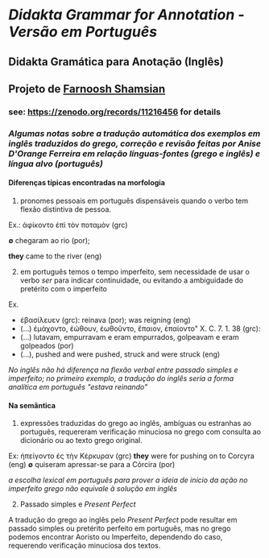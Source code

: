 #  <i>Didakta Grammar for Annotation - Versão em Português </i> 
## Didakta Gramática para Anotação (Inglês)
## Projeto de [Farnoosh Shamsian](https://zenodo.org/records/11216456)
### see: https://zenodo.org/records/11216456 for details

### *Algumas notas sobre a tradução automática dos exemplos em inglês traduzidos do grego, correção e revisão feitas por Anise D'Orange Ferreira em relação línguas-fontes (grego e inglês) e língua alvo (português)*

#### Diferenças típicas encontradas na morfologia

1) pronomes pessoais em português dispensáveis quando o verbo tem flexão distintiva de pessoa.

Ex.: ἀφίκοντο ἐπὶ τὸν ποταμὸν (grc)

**∅** chegaram ao rio (por);  

**they** came to the river (eng)

2) em português temos o tempo imperfeito, sem necessidade de usar o verbo *ser* para indicar continuidade, ou evitando a ambiguidade do pretérito com o imperfeito

Ex. 
* ἐβασίλευεν (grc):  reinava (por); was reigning (eng)
* (...) ἐμάχοντο, ἐώθουν, ἐωθοῦντο, ἔπαιον, ἐπαίοντο" X. C. 7. 1. 38 (grc):
* (…) lutavam, empurravam e eram empurrados, golpeavam e eram golpeados (por)
* (…), pushed and were pushed, struck and were struck (eng)

*No inglês não há diferença na flexão verbal entre passado simples e imperfeito; no primeiro exemplo, a tradução do inglês seria a forma analítica em português "estava reinando"*

#### Na semântica
1)  expressões traduzidas do grego ao inglês,  ambíguas ou estranhas ao português, requereram verificação minuciosa no grego com consulta ao dicionário ou ao texto grego original. 

Ex: ἠπείγοντο ἐς τὴν Κέρκυραν (grc)
**they** were for pushing on to Corcyra (eng)
**∅** quiseram apressar-se para a Córcira (por)

*a escolha lexical em português para prover a ideia de início da ação no imperfeito grego não equivale à solução em inglês* 

2) Passado simples e *Present Perfect*
   
A tradução do grego ao inglês pelo *Present Perfect* pode resultar em passado simples ou pretérito perfeito em português, mas no grego podemos encontrar Aoristo ou Imperfeito, dependendo do caso, requerendo verificação minuciosa dos textos.
